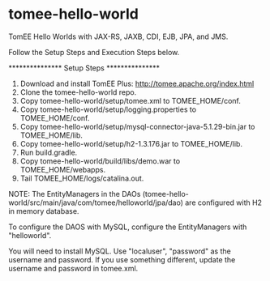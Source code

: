 # tomee-hello-world
TomEE Hello Worlds with JAX-RS, JAXB, CDI, EJB, JPA, and JMS. 

Follow the Setup Steps and Execution Steps below.

*************** Setup Steps *************** 

1. Download and install TomEE Plus: http://tomee.apache.org/index.html
2. Clone the tomee-hello-world repo.
3. Copy tomee-hello-world/setup/tomee.xml to TOMEE_HOME/conf.
4. Copy tomee-hello-world/setup/logging.properties to TOMEE_HOME/conf.
5. Copy tomee-hello-world/setup/mysql-connector-java-5.1.29-bin.jar to TOMEE_HOME/lib.
6. Copy tomee-hello-world/setup/h2-1.3.176.jar to TOMEE_HOME/lib.
7. Run build.gradle.
8. Copy tomee-hello-world/build/libs/demo.war to TOMEE_HOME/webapps.
9. Tail TOMEE_HOME/logs/catalina.out.

NOTE: The EntityManagers in the DAOs (tomee-hello-world/src/main/java/com/tomee/helloworld/jpa/dao) are configured with H2 in memory database. 

To configure the DAOS with MySQL, configure the EntityManagers with "helloworld". 

You will need to install MySQL. Use "localuser", "password" as the username and password. If you use something different, update the username and password in tomee.xml.

